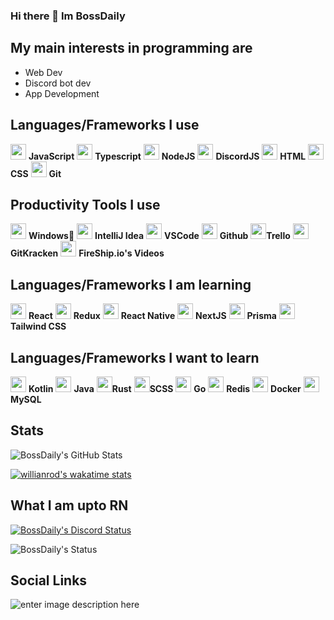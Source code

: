 
### Hi there 👋 Im BossDaily

## My main interests in programming are 
- Web Dev
- Discord bot dev
- App Development
## Languages/Frameworks I use
<img src="https://cdn.jsdelivr.net/gh/devicons/devicon/icons/javascript/javascript-original.svg" height="25" width="25" /> **JavaScript** <img src="https://cdn.jsdelivr.net/gh/devicons/devicon/icons/typescript/typescript-original.svg" height="25" width="25" /> **Typescript** <img src="https://cdn.jsdelivr.net/gh/devicons/devicon/icons/nodejs/nodejs-original.svg" height="25" width="25" /> **NodeJS** <img src="https://cdn.jsdelivr.net/gh/devicons/devicon/icons/discordjs/discordjs-original.svg" height="25" width="25" /> **DiscordJS** <img src="https://cdn.jsdelivr.net/gh/devicons/devicon/icons/html5/html5-original.svg" height="25" width="25" /> **HTML** <img src="https://cdn.jsdelivr.net/gh/devicons/devicon/icons/css3/css3-original.svg" height="25" width="25" /> **CSS** <img src="https://cdn.jsdelivr.net/gh/devicons/devicon/icons/git/git-original.svg" height="25" width="25" /> **Git**
## Productivity Tools I use
<img src="https://cdn.jsdelivr.net/gh/devicons/devicon/icons/windows8/windows8-original.svg" height="25" width="25"/> **Windows🤢** <img src="https://upload.wikimedia.org/wikipedia/commons/9/9c/IntelliJ_IDEA_Icon.svg" height="25" width="25"/> **IntelliJ Idea** <img src="https://cdn.jsdelivr.net/gh/devicons/devicon/icons/vscode/vscode-original.svg" height="25" width="25"/> **VSCode** <img src="https://img.icons8.com/material-outlined/30/000000/github.png" height="25" width="25"/> **Github** <img src="https://cdn.jsdelivr.net/gh/devicons/devicon/icons/trello/trello-plain.svg" height="25" width="25"/>**Trello** <img src="https://1v5ymx3zt3y73fq5gy23rtnc-wpengine.netdna-ssl.com/wp-content/uploads/2021/06/gitkraken-keif-mono-teal-sq.svg" height="25" width="25"/>**GitKracken** <img src="https://yt3.ggpht.com/ytc/AKedOLTcIl6kKt3lEPJEySUf_hpHiKDKiFeo9eWPReLysQ=s88-c-k-c0x00ffffff-no-rj" height="25" width="25"/> **FireShip.io's Videos**
## Languages/Frameworks I am learning
<img src="https://cdn.jsdelivr.net/gh/devicons/devicon/icons/react/react-original.svg" height="25" width="25"/> **React** <img src="https://cdn.jsdelivr.net/gh/devicons/devicon/icons/redux/redux-original.svg" height="25" width="25"/> **Redux** <img src="https://cdn.jsdelivr.net/gh/devicons/devicon/icons/react/react-original.svg" height="25" width="25"/> **React Native** <img src="https://cdn.jsdelivr.net/gh/devicons/devicon/icons/nextjs/nextjs-line.svg" height="25" width="25"/> **NextJS** <img src="https://cdn.icon-icons.com/icons2/2148/PNG/512/prisma_icon_132076.png" height="25" width="25"/> **Prisma** <img src="https://cdn.jsdelivr.net/gh/devicons/devicon/icons/tailwindcss/tailwindcss-plain.svg" height="25" width="25"/> **Tailwind CSS**
## Languages/Frameworks I want to learn
<img src="https://cdn.jsdelivr.net/gh/devicons/devicon/icons/kotlin/kotlin-original.svg" height="25" width="25"/> **Kotlin** <img src="https://cdn.jsdelivr.net/gh/devicons/devicon/icons/java/java-original.svg" height="25" width="25"/> **Java** <img src="https://rustacean.net/assets/rustacean-flat-noshadow.svg" height="25" width="25"/>**Rust** <img src="https://cdn3.iconfinder.com/data/icons/logos-and-brands-adobe/512/288_Sass-512.png" height="25" width="25"/>**SCSS** <img src="https://cdn.jsdelivr.net/gh/devicons/devicon/icons/go/go-original-wordmark.svg" height="25" width="25"/> **Go** <img src="https://cdn.jsdelivr.net/gh/devicons/devicon/icons/redis/redis-original.svg" height="25" width="25"/> **Redis** <img src="https://cdn.jsdelivr.net/gh/devicons/devicon/icons/docker/docker-plain.svg" height="25" width="25"/> **Docker** <img src="https://cdn.jsdelivr.net/gh/devicons/devicon/icons/mysql/mysql-original.svg" height="25" width="25"/> **MySQL**

## Stats
![BossDaily's GitHub Stats](https://github-readme-stats.vercel.app/api?username=BossDaily&show_icons=true&bg_color=30,000000,434343&text_color=ffffff&title_color=ffffff&icon_color=ffffff)

[![willianrod's wakatime stats](https://github-readme-stats.vercel.app/api/wakatime?username=BossDaily&bg_color=30,000000,434343&text_color=ffffff&title_color=ffffff&layout=compact&custom_title=Top%20Languages%20this%20week)](https://github.com/anuraghazra/github-readme-stats)


## What I am upto RN
[![BossDaily's Discord Status](https://lanyard.cnrad.dev/api/274973338676494347)](https://discord.com/users/274973338676494347)

![BossDaily's Status](https://spotify-recently-played-readme.vercel.app/api?user=vt5b5q5et3rhki85e88ex0tsm)
## Social Links
<a>![enter image description here](https://img.shields.io/badge/Discord-5865F2?style=for-the-badge&logo=discord&logoColor=white&label=BossDaily%236016)</a>
